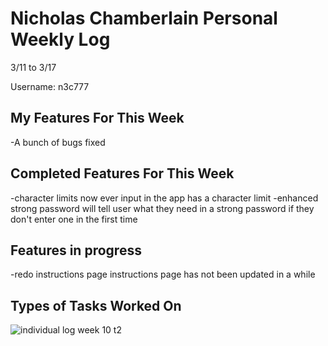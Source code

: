 # Nicholas Chamberlain Personal Weekly Log

3/11 to 3/17

Username: n3c777

## My Features For This Week

-A bunch of bugs fixed

## Completed Features For This Week

-character limits
now ever input in the app has a character limit
-enhanced strong password
will tell user what they need in a strong password if they don't enter one in the first time

## Features in progress

-redo instructions page
instructions page has not been updated in a while

## Types of Tasks Worked On

![individual log week 10 t2](https://i.postimg.cc/yddg9D8V/march-17.png)
